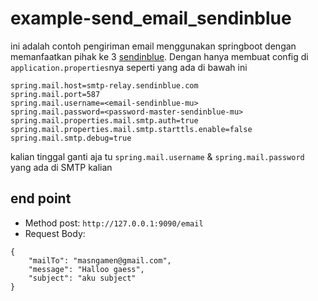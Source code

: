 # example-send_email_sendinblue

  ini adalah contoh pengiriman email menggunakan springboot dengan memanfaatkan pihak ke 3 [sendinblue](https://www.sendinblue.com/). Dengan hanya membuat config di `application.properties`nya seperti yang ada di bawah ini


```
spring.mail.host=smtp-relay.sendinblue.com
spring.mail.port=587
spring.mail.username=<email-sendinblue-mu>
spring.mail.password=<password-master-sendinblue-mu>
spring.mail.properties.mail.smtp.auth=true
spring.mail.properties.mail.smtp.starttls.enable=false
spring.mail.smtp.debug=true
```

kalian tinggal ganti aja tu `spring.mail.username` & `spring.mail.password` yang ada di SMTP kalian

## end point
- Method post: `http://127.0.0.1:9090/email`
- Request Body:
```
{
    "mailTo": "masngamen@gmail.com",
    "message": "Halloo gaess",
    "subject": "aku subject"
}
```

